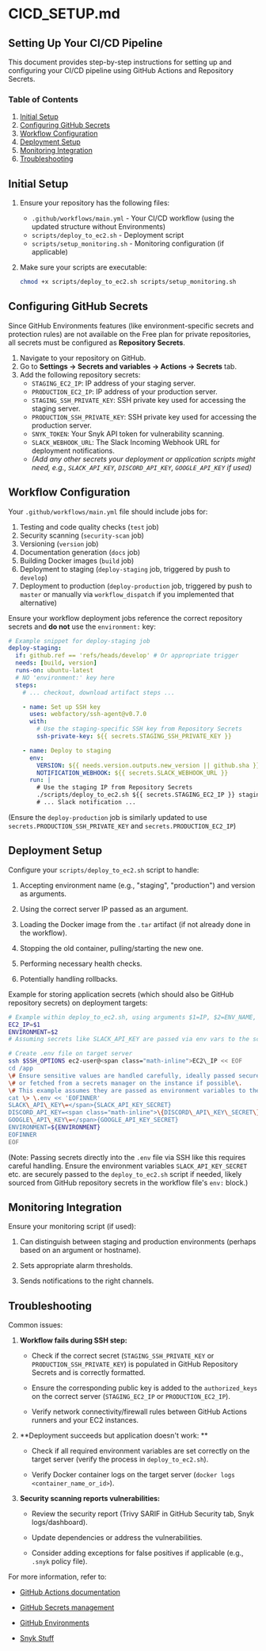 # CICD_SETUP.md

## Setting Up Your CI/CD Pipeline

This document provides step-by-step instructions for setting up and configuring your CI/CD pipeline using GitHub Actions and Repository Secrets.

### Table of Contents

1.  [Initial Setup](#initial-setup)
2.  [Configuring GitHub Secrets](#configuring-github-secrets)
3.  [Workflow Configuration](#workflow-configuration)
4.  [Deployment Setup](#deployment-setup)
5.  [Monitoring Integration](#monitoring-integration)
6.  [Troubleshooting](#troubleshooting)

## Initial Setup

1.  Ensure your repository has the following files:

    - `.github/workflows/main.yml` - Your CI/CD workflow (using the updated structure without Environments)
    - `scripts/deploy_to_ec2.sh` - Deployment script
    - `scripts/setup_monitoring.sh` - Monitoring configuration (if applicable)

2.  Make sure your scripts are executable:
    ```bash
    chmod +x scripts/deploy_to_ec2.sh scripts/setup_monitoring.sh
    ```

## Configuring GitHub Secrets

Since GitHub Environments features (like environment-specific secrets and protection rules) are not available on the Free plan for private repositories, all secrets must be configured as **Repository Secrets**.

1.  Navigate to your repository on GitHub.
2.  Go to **Settings → Secrets and variables → Actions → Secrets** tab.
3.  Add the following repository secrets:
    - `STAGING_EC2_IP`: IP address of your staging server.
    - `PRODUCTION_EC2_IP`: IP address of your production server.
    - `STAGING_SSH_PRIVATE_KEY`: SSH private key used for accessing the staging server.
    - `PRODUCTION_SSH_PRIVATE_KEY`: SSH private key used for accessing the production server.
    - `SNYK_TOKEN`: Your Snyk API token for vulnerability scanning.
    - `SLACK_WEBHOOK_URL`: The Slack Incoming Webhook URL for deployment notifications.
    - _(Add any other secrets your deployment or application scripts might need, e.g., `SLACK_API_KEY`, `DISCORD_API_KEY`, `GOOGLE_API_KEY` if used)_

## Workflow Configuration

Your `.github/workflows/main.yml` file should include jobs for:

1.  Testing and code quality checks (`test` job)
2.  Security scanning (`security-scan` job)
3.  Versioning (`version` job)
4.  Documentation generation (`docs` job)
5.  Building Docker images (`build` job)
6.  Deployment to staging (`deploy-staging` job, triggered by push to `develop`)
7.  Deployment to production (`deploy-production` job, triggered by push to `master` or manually via `workflow_dispatch` if you implemented that alternative)

Ensure your workflow deployment jobs reference the correct repository secrets and **do not** use the `environment:` key:

```yaml
# Example snippet for deploy-staging job
deploy-staging:
  if: github.ref == 'refs/heads/develop' # Or appropriate trigger
  needs: [build, version]
  runs-on: ubuntu-latest
  # NO 'environment:' key here
  steps:
    # ... checkout, download artifact steps ...

    - name: Set up SSH key
      uses: webfactory/ssh-agent@v0.7.0
      with:
        # Use the staging-specific SSH key from Repository Secrets
        ssh-private-key: ${{ secrets.STAGING_SSH_PRIVATE_KEY }}

    - name: Deploy to staging
      env:
        VERSION: ${{ needs.version.outputs.new_version || github.sha }}
        NOTIFICATION_WEBHOOK: ${{ secrets.SLACK_WEBHOOK_URL }}
      run: |
        # Use the staging IP from Repository Secrets
        ./scripts/deploy_to_ec2.sh ${{ secrets.STAGING_EC2_IP }} staging $VERSION
        # ... Slack notification ...
```

(Ensure the `deploy-production` job is similarly updated to use `secrets.PRODUCTION_SSH_PRIVATE_KEY` and `secrets.PRODUCTION_EC2_IP`)

## Deployment Setup

Configure your `scripts/deploy_to_ec2.sh` script to handle:

1. Accepting environment name (e.g., "staging", "production") and version as arguments.

2. Using the correct server IP passed as an argument.

3. Loading the Docker image from the `.tar` artifact (if not already done in the workflow).

4. Stopping the old container, pulling/starting the new one.

5. Performing necessary health checks.

6. Potentially handling rollbacks.

Example for storing application secrets (which should also be GitHub repository secrets) on deployment targets:

```bash
# Example within deploy_to_ec2.sh, using arguments $1=IP, $2=ENV_NAME, $3=VERSION
EC2_IP=$1
ENVIRONMENT=$2
# Assuming secrets like SLACK_API_KEY are passed via env vars to the script

# Create .env file on target server
ssh $SSH_OPTIONS ec2-user@<span class="math-inline">EC2\_IP << EOF
cd /app
\# Ensure sensitive values are handled carefully, ideally passed securely
\# or fetched from a secrets manager on the instance if possible\.
\# This example assumes they are passed as environment variables to the script\.
cat \> \.env << 'EOFINNER'
SLACK\_API\_KEY\=</span>{SLACK_API_KEY_SECRET}
DISCORD_API_KEY=<span class="math-inline">\{DISCORD\_API\_KEY\_SECRET\}
GOOGLE\_API\_KEY\=</span>{GOOGLE_API_KEY_SECRET}
ENVIRONMENT=${ENVIRONMENT}
EOFINNER
EOF
```

(Note: Passing secrets directly into the `.env` file via SSH like this requires careful handling. Ensure the environment variables `SLACK_API_KEY_SECRET` etc. are securely passed to the `deploy_to_ec2.sh` script if needed, likely sourced from GitHub repository secrets in the workflow file's `env:` block.)

## Monitoring Integration

Ensure your monitoring script (if used):

1. Can distinguish between staging and production environments (perhaps based on an argument or hostname).

2. Sets appropriate alarm thresholds.

3. Sends notifications to the right channels.

## Troubleshooting

Common issues:

1. **Workflow fails during SSH step:**

   - Check if the correct secret (`STAGING_SSH_PRIVATE_KEY` or `PRODUCTION_SSH_PRIVATE_KEY`) is populated in GitHub Repository Secrets and is correctly formatted.

   - Ensure the corresponding public key is added to the `authorized_keys` on the correct server (`STAGING_EC2_IP` or `PRODUCTION_EC2_IP`).

   - Verify network connectivity/firewall rules between GitHub Actions runners and your EC2 instances.

2. **Deployment succeeds but application doesn't work: **

   - Check if all required environment variables are set correctly on the target server (verify the process in `deploy_to_ec2.sh`).

   - Verify Docker container logs on the target server (`docker logs <container_name_or_id>`).

3. **Security scanning reports vulnerabilities:**

   - Review the security report (Trivy SARIF in GitHub Security tab, Snyk logs/dashboard).

   - Update dependencies or address the vulnerabilities.

   - Consider adding exceptions for false positives if applicable (e.g., `.snyk` policy file).

For more information, refer to:

- [GitHub Actions documentation](https://docs.github.com/en/actions)

- [GitHub Secrets management](https://docs.github.com/en/actions/security-guides/encrypted-secrets)

- [GitHub Environments](https://docs.github.com/en/actions/deployment/targeting-different-environments/using-environments-for-deployment)

- [Snyk Stuff](https://docs.snyk.io/snyk-cli/using-the-snyk-cli/snyk-cli-for-github-actions)
